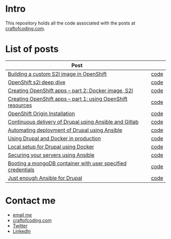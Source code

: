 # Intro

This repository holds all the code associated with the posts at [craftofcoding.com](https://www.craftofcoding.com).

# List of posts

| Post                                                                                                 |                                                |
|------------------------------------------------------------------------------------------------------|------------------------------------------------|
| [Building a custom S2I image in OpenShift](https://www.craftofcoding.com/building-custom-s2i-image-openshift/)                                                                  | [code](https://github.com/badri/craftofcoding.com/tree/master/openshift_s2i_custom)                                           |
| [OpenShift s2i deep dive](https://www.craftofcoding.com/openshift-s2i-deep-dive)                                                                  | [code](https://github.com/badri/craftofcoding.com/tree/master/openshift_s2i)                                           |
| [Creating OpenShift apps – part 2: Docker image, S2I](https://www.craftofcoding.com/creating-openshift-apps-2-docker-image-s2i)                                                                  | [code](https://github.com/badri/craftofcoding.com/tree/master/creating_openshift_apps_2)                                           |
| [Creating OpenShift apps – part 1: using OpenShift resources](https://www.craftofcoding.com/creating-apps-openshift-1/)                                                                  | [code](https://github.com/badri/craftofcoding.com/tree/master/creating_openshift_apps)                                           |
| [OpenShift Origin Installation](https://www.craftofcoding.com/openshift-origin-installation/)                                                                  | [code](https://github.com/badri/openshift-terraform/tree/v1.0)                                           |
| [Continuous delivery of Drupal using Ansible and Gitlab](https://www.craftofcoding.com/continuous-delivery-of-drupal-using-ansible-and-gitlab)                                                                  | [code](https://github.com/badri/craftofcoding.com/tree/master/continuous_delivery_of_drupal_using_ansible_and_gitlab)                                           |
| [Automating deployment of Drupal using Ansible](https://www.craftofcoding.com/automating-deployment-of-drupal-using-ansible)                                                                  | [code](https://github.com/badri/craftofcoding.com/tree/master/automated_deployment_of_drupal_using_ansible)                                           |
| [Using Drupal and Docker in production](https://www.craftofcoding.com/using-drupal-and-docker-in-production)                                                                  | [code](https://github.com/badri/craftofcoding.com/tree/master/using_drupal_docker_in_production)                                           |
| [Local setup for Drupal using Docker](https://www.craftofcoding.com/local-drupal-development-using-docker)                                                                  | [code](https://github.com/badri/craftofcoding.com/tree/master/local_setup_for_drupal_using_docker)                                           |
| [Securing your servers using Ansible](https://www.craftofcoding.com/securing-your-servers-using-ansible) | [code](https://github.com/badri/craftofcoding.com/tree/master/securing_servers_using_ansible) |
| [Booting a mongoDB container with user specified credentials](https://www.craftofcoding.com/docker-mongodb) | [code](https://github.com/badri/craftofcoding.com/tree/master/mongodb_container_with_user_specified_credentials) |
| [Just enough Ansible for Drupal](https://www.craftofcoding.com/just-enough-ansible-drupal) | [code](https://github.com/badri/drupal-ansible) |



# Contact me

- [email me](mailto:lakshmi@lakshminp.com?subject=Question%20about%20source%20code)
- [craftofcoding.com](https://www.craftofcoding.com)
- [Twitter](https://twitter.com/lakshminp)
- [LinkedIn](https://www.linkedin.com/in/lakshminp/)
